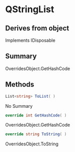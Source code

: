 # QStringList

## Derives from object
Implements IDisposable

## Summary

OverridesObject.GetHashCode
## Methods

```c#
List<string> ToList( ) 
```
No Summary
```c#
override int GetHashCode( ) 
```
OverridesObject.GetHashCode
```c#
override string ToString( ) 
```
OverridesObject.ToString
